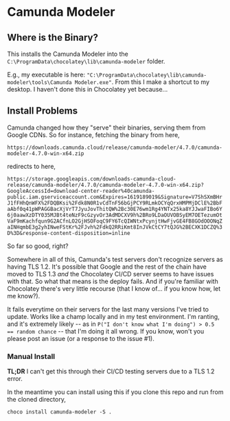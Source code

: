 # Camunda Modeler

## Where is the Binary?

This installs the Camunda Modeler into the `C:\ProgramData\chocolatey\lib\camunda-modeler` folder.

E.g., my executable is here: `"C:\ProgramData\chocolatey\lib\camunda-modeler\tools\Camunda Modeler.exe"`. From this I make a shortcut to my desktop. I haven't done this in Chocolatey yet because...

## Install Problems

Camunda changed how they "serve" their binaries, serving them from Google CDNs. So for instance, fetching the binary from here,

`https://downloads.camunda.cloud/release/camunda-modeler/4.7.0/camunda-modeler-4.7.0-win-x64.zip`

redirects to here,

```https://storage.googleapis.com/downloads-camunda-cloud-release/camunda-modeler/4.7.0/camunda-modeler-4.7.0-win-x64.zip?GoogleAccessId=download-center-reader%40camunda-public.iam.gserviceaccount.com&Expires=1619189019&Signature=V7ShSXmBHrJ1fFHhQnWFX%2FDQBKsi%2Fdk8N0R1vCdTnF56bGjPCY9RLmkOCYqQrxHMPMjDClE%2BbFaAbf0q41pWPAGGBacXjVrT7JyuJovThitQW%2Bc30E76wm1Rg4YNTx25ka8YJJwaFIBo6Y6j0aawXzDTY035MJBt4teNzF9cGzyvOr3AdMDCXV9h%2BRo9LDaOUVOBSyEM7OETezumOtVaF9mKachfqun9G2ACfnLO2GjHSOFoqC9FY6TcQIWNtxPcynjtHwFjvGE4FB8GOdOOONqZaINHqmbE3g2yhINweFStKr%2FJvh%2FdkQ2RRiKmt8InJVkCtCY7tQJG%2BECXK1DCZQ%3D%3D&response-content-disposition=inline```

So far so good, right?

Somewhere in all of this, Camunda's test servers don't recognize servers as having TLS 1.2. It's possible that Google and the rest of the chain have moved to TLS 1.3 _and_ the Chocolatey CI/CD server seems to have issues with that. So what that means is the deploy fails. And if you're familiar with Chocolatey there's very little recourse (that I know of... if you know how, let me know?).

It fails everytime on their servers for the last many versions I've tried to update. Works like a champ locally and in my test environment. I'm ranting, and it's extremely likely -- as in `P("I don't know what I'm doing") > 0.5 == random chance` -- that I'm doing it all wrong. If you know, won't you please post an issue (or a response to the issue #1).

### Manual Install

**TL;DR**
I can't get this through their CI/CD testing servers due to a TLS 1.2 error.

In the meantime you can install using this if you clone this repo and run from the cloned directory,

`choco install camunda-modeler -S .`